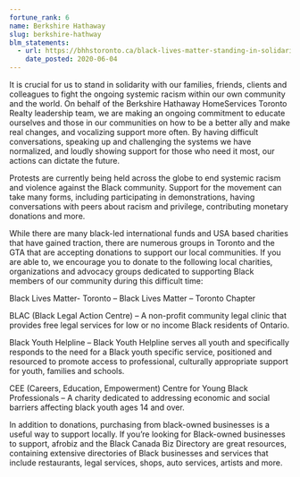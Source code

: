 ```yaml
---
fortune_rank: 6
name: Berkshire Hathaway
slug: berkshire-hathway
blm_statements:
  - url: https://bhhstoronto.ca/black-lives-matter-standing-in-solidarity/
    date_posted: 2020-06-04
---
```


It is crucial for us to stand in solidarity with our families, friends, clients and colleagues to fight the ongoing systemic racism within our own community and the world. On behalf of the Berkshire Hathaway HomeServices Toronto Realty leadership team, we are making an ongoing commitment to educate ourselves and those in our communities on how to be a better ally and make real changes, and vocalizing support more often. By having difficult conversations, speaking up and challenging the systems we have normalized, and loudly showing support for those who need it most, our actions can dictate the future.

Protests are currently being held across the globe to end systemic racism and violence against the Black community. Support for the movement can take many forms, including participating in demonstrations, having conversations with peers about racism and privilege, contributing monetary donations and more.

While there are many black-led international funds and USA based charities that have gained traction, there are numerous groups in Toronto and the GTA that are accepting donations to support our local communities. If you are able to, we encourage you to donate to the following local charities, organizations and advocacy groups dedicated to supporting Black members of our community during this difficult time:

Black Lives Matter- Toronto – Black Lives Matter – Toronto Chapter

BLAC (Black Legal Action Centre) – A non-profit community legal clinic that provides free legal services for low or no income Black residents of Ontario.

Black Youth Helpline – Black Youth Helpline serves all youth and specifically responds to the need for a Black youth specific service, positioned and resourced to promote access to professional, culturally appropriate support for youth, families and schools.

CEE (Careers, Education, Empowerment) Centre for Young Black Professionals – A charity dedicated to addressing economic and social barriers affecting black youth ages 14 and over.

In addition to donations, purchasing from black-owned businesses is a useful way to support locally. If you’re looking for Black-owned businesses to support, afrobiz and the Black Canada Biz Directory are great resources, containing extensive directories of Black businesses and services that include restaurants, legal services, shops, auto services, artists and more.
